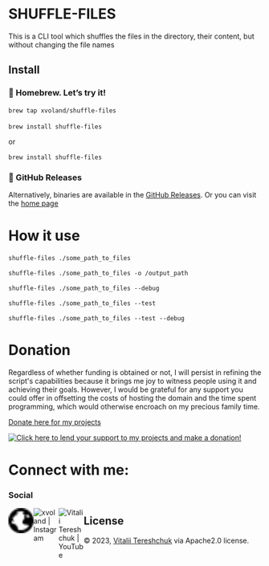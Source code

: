 # SHUFFLE-FILES
This is a CLI tool which shuffles the files in the directory, their content, but without changing the file names



## Install

### 🍺 Homebrew.  Let’s try it!

```
brew tap xvoland/shuffle-files

brew install shuffle-files
```
or
```
brew install shuffle-files
```


### 🐙 GitHub Releases

Alternatively, binaries are available in the [GitHub Releases](https://github.com/xvoland/homebrew-shuffle-files/releases).
Or you can visit the [home page][homepage]


# How it use

```
shuffle-files ./some_path_to_files
```

```
shuffle-files ./some_path_to_files -o /output_path
```

```
shuffle-files ./some_path_to_files --debug
```

```
shuffle-files ./some_path_to_files --test
```

```
shuffle-files ./some_path_to_files --test --debug
```



# Donation

Regardless of whether funding is obtained or not, I will persist in refining the script's capabilities because it brings me joy to witness people using it and achieving their goals. However, I would be grateful for any support you could offer in offsetting the costs of hosting the domain and the time spent programming, which would otherwise encroach on my precious family time.

[Donate here for my projects][paypal]

<a href='https://www.paypal.com/cgi-bin/webscr?cmd=_s-xclick&hosted_button_id=9D4YBRWH8QURU'><img alt='Click here to lend your support to my projects and make a donation!' src='https://www.paypalobjects.com/en_US/GB/i/btn/btn_donateCC_LG.gif' border='0' /></a>



# Connect with me:

### Social
[<img align="left" alt="xVoLAnD" width="50px" src="https://raw.githubusercontent.com/iconic/open-iconic/master/svg/globe.svg" />][home]
[<img align="left" alt="xvoland | Instagram" width="50px" src="https://cdn.jsdelivr.net/npm/simple-icons@v3/icons/instagram.svg" />][instagram]
[<img align="left" alt="Vitalii Tereshchuk | YouTube" width="50px" src="https://cdn.jsdelivr.net/npm/simple-icons@v3/icons/youtube.svg" />][youtube]



## License

&copy; 2023, [Vitalii Tereshchuk][home] via Apache2.0 license.


[home]: http://dotoca.net
[homepage]: https://dotoca.net/shuffle-files
[paypal]: https://paypal.me/xvoland
[youtube]: https://youtube.com/xvoland
[instagram]: https://www.instagram.com/xvoland/
[opencollective]: https://opencollective.com/extract/backers/0/website